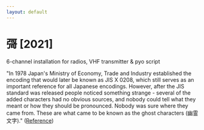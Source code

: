 ```yaml
---
layout: default
---
```



# 彁 [2021]

6-channel installation for radios, VHF transmitter & pyo script

"In 1978 Japan's Ministry of Economy, Trade and Industry established the encoding that would later be known as JIS X 0208, which still serves as an important reference for all Japanese encodings. However, after the JIS standard was released people noticed something strange - several of the added characters had no obvious sources, and nobody could tell what they meant or how they should be pronounced. Nobody was sure where they came from. These are what came to be known as the ghost characters (幽霊文字)." ([Reference](https://www.dampfkraft.com/ghost-characters.html))
